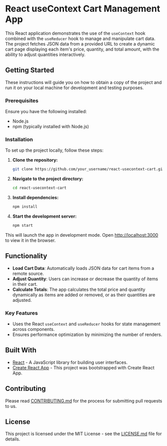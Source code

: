 
# React useContext Cart Management App

This React application demonstrates the use of the `useContext` hook combined with the `useReducer` hook to manage and manipulate cart data. The project fetches JSON data from a provided URL to create a dynamic cart page displaying each item's price, quantity, and total amount, with the ability to adjust quantities interactively.

## Getting Started

These instructions will guide you on how to obtain a copy of the project and run it on your local machine for development and testing purposes.

### Prerequisites

Ensure you have the following installed:
- Node.js
- npm (typically installed with Node.js)

### Installation

To set up the project locally, follow these steps:   

1. **Clone the repository:**
   ```bash
   git clone https://github.com/your_username/react-usecontext-cart.git
   ```

2. **Navigate to the project directory:**
   ```bash
   cd react-usecontext-cart
   ```

3. **Install dependencies:**
   ```bash
   npm install
   ```

4. **Start the development server:**
   ```bash
   npm start
   ```

This will launch the app in development mode. Open [http://localhost:3000](http://localhost:3000) to view it in the browser.

## Functionality

- **Load Cart Data**: Automatically loads JSON data for cart items from a remote source.
- **Adjust Quantity**: Users can increase or decrease the quantity of items in their cart.
- **Calculate Totals**: The app calculates the total price and quantity dynamically as items are added or removed, or as their quantities are adjusted.

### Key Features

- Uses the React `useContext` and `useReducer` hooks for state management across components.
- Ensures performance optimization by minimizing the number of renders.

## Built With

- [React](https://reactjs.org/) - A JavaScript library for building user interfaces.
- [Create React App](https://create-react-app.dev/) - This project was bootstrapped with Create React App.

## Contributing

Please read [CONTRIBUTING.md](https://github.com/your_username/react-usecontext-cart/blob/master/CONTRIBUTING.md) for the process for submitting pull requests to us.



## License

This project is licensed under the MIT License - see the [LICENSE.md](LICENSE.md) file for details.
```#   R e a c t - t a s k - 6 -  
 